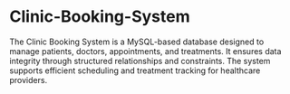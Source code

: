 # Clinic-Booking-System
The Clinic Booking System is a MySQL-based database designed to manage patients, doctors, appointments, and treatments. It ensures data integrity through structured relationships and constraints. The system supports efficient scheduling and treatment tracking for healthcare providers.

